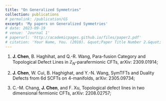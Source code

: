 ```yaml
---
title: "On Generalized Symmetries"
collection: publications
# permalink: /publication/GS
excerpt: 'My papers on Generalized Symmetries'
# date: 2023-09-19
# venue: 'Journal 1'
# paperurl: 'http://academicpages.github.io/files/paper2.pdf'
# citation: 'Your Name, You. (2010). &quot;Paper Title Number 2.&quot; <i>Journal 1</i>. 1(2).'
---
```


1. **J. Chen**, B. Haghihat, and Q.-R. Wang, Para-fusion Category and Topological Defect Lines in $\mathbb{Z}_N$-parafermionic CFTs, arXiv: 2309.01914;
   
2. **J. Chen**, W. Cui, B. Haghighat, and Y.-N. Wang, SymTFTs and Duality Defects from 6d SCFTs on 4-manifolds, arXiv: 2305.09734;
   
3. C.-M. Chang, **J. Chen**, and F. Xu, Topological defect lines in two dimensional fermionic CFTs, arXiv: 2208.02757;





